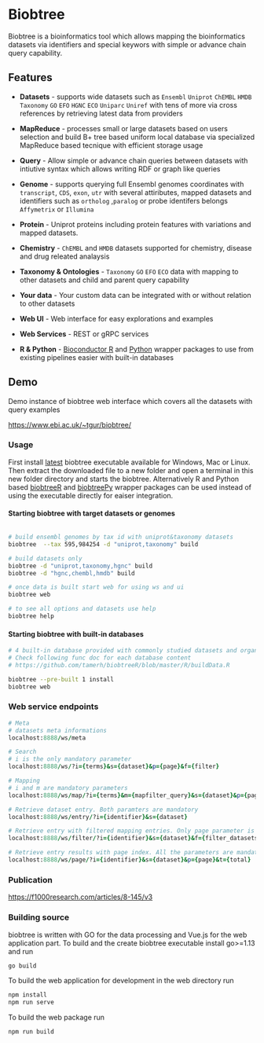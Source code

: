 # Biobtree

<!--[![Build Status](https://dev.azure.com/biobtree/biobtree/_apis/build/status/tamerh.biobtree?branchName=master)](https://dev.azure.com/biobtree/biobtree/_build/latest?definitionId=1&branchName=master) -->

Biobtree is a bioinformatics tool which allows mapping the bioinformatics datasets
via identifiers and special keywors with simple or advance chain query capability.

## Features

* **Datasets** - supports wide datasets such as `Ensembl` `Uniprot` `ChEMBL` `HMDB` `Taxonomy` `GO` `EFO` `HGNC` `ECO` `Uniparc` `Uniref`  with tens of more via cross references
by retrieving latest data from providers

* **MapReduce** - processes small or large datasets based on users selection and build B+ tree based uniform local database via specialized MapReduce based tecnique with efficient storage usage 

* **Query** - Allow simple or advance chain queries between datasets with intiutive syntax which allows writing RDF or graph like queries

* **Genome** - supports querying full Ensembl genomes coordinates with `transcript`, `CDS`, `exon`, `utr` with several attiributes, mapped datasets and identifiers such as `ortholog` ,`paralog` or probe identifers belongs `Affymetrix` or `Illumina`

* **Protein** - Uniprot proteins including protein features with variations and mapped datasets.

* **Chemistry** - `ChEMBL` and `HMDB` datasets supported for chemistry, disease and drug releated analaysis

* **Taxonomy & Ontologies** - `Taxonomy` `GO` `EFO` `ECO` data with mapping to other datasets and child and parent query capability

* **Your data** - Your custom data can be integrated with or without relation to other datasets

* **Web UI** - Web interface for easy explorations and examples

* **Web Services** - REST or gRPC services

* **R & Python** - [Bioconductor R](https://github.com/tamerh/biobtreeR) and [Python](https://github.com/tamerh/biobtreePy) wrapper packages to use from existing pipelines easier with built-in databases

## Demo

Demo instance of biobtree web interface which covers all the datasets with query examples

https://www.ebi.ac.uk/~tgur/biobtree/ 

### Usage

First install [latest](https://github.com/tamerh/biobtree/releases/latest) biobtree executable available for Windows, Mac or Linux. Then extract the downloaded file to a new folder and open a terminal in this new folder directory and starts the biobtree. Alternatively R and Python based [biobtreeR](https://github.com/tamerh/biobtreeR) and [biobtreePy](https://github.com/tamerh/biobtreePy) wrapper packages can be used instead of using the executable directly for eaiser integration.

#### Starting biobtree with target datasets or genomes
```sh

# build ensembl genomes by tax id with uniprot&taxonomy datasets
biobtree  --tax 595,984254 -d "uniprot,taxonomy" build 

# build datasets only 
biobtree -d "uniprot,taxonomy,hgnc" build 
biobtree -d "hgnc,chembl,hmdb" build

# once data is built start web for using ws and ui
biobtree web

# to see all options and datasets use help
biobtree help

```

#### Starting biobtree with built-in databases

```sh
# 4 built-in database provided with commonly studied datasets and organism genomes
# Check following func doc for each database content 
# https://github.com/tamerh/biobtreeR/blob/master/R/buildData.R

biobtree --pre-built 1 install
biobtree web
```

### Web service endpoints
```ruby
# Meta
# datasets meta informations 
localhost:8888/ws/meta

# Search 
# i is the only mandatory parameter
localhost:8888/ws/?i={terms}&s={dataset}&p={page}&f={filter}

# Mapping 
# i and m are mandatory parameters
localhost:8888/ws/map/?i={terms}&m={mapfilter_query}&s={dataset}&p={page}

# Retrieve dataset entry. Both paramters are mandatory
localhost:8888/ws/entry/?i={identifier}&s={dataset}

# Retrieve entry with filtered mapping entries. Only page parameter is optional
localhost:8888/ws/filter/?i={identifier}&s={dataset}&f={filter_datasets}&p={page}

# Retrieve entry results with page index. All the parameters are mandatory 
localhost:8888/ws/page/?i={identifier}&s={dataset}&p={page}&t={total}

```

<!-- ### Integrating your dataset

User data can be integrated to biobtree. Since biobtree has capability to process large datasets, this feature creates an alternative for  mapping related data to be indexed with biobtree. Data should be gzipped and in an xml format compliant with UniProt xml schema [definition](ftp://ftp.uniprot.org/pub/databases/uniprot/current_release/knowledgebase/complete/uniprot.xsd). Once data has been prepared, file location needs to be configured in biobtree configuration file which is located at `conf/source.dataset.json`. After these configuration dataset used similarly with other dataset like 

```sh
biobtree -d "+my_data" start
``` -->

### Publication
https://f1000research.com/articles/8-145/v3

### Building source 

biobtree is written with GO for the data processing and Vue.js for the web application part. To build and the create biobtree executable install go>=1.13 and run

```sh
go build
```

To build the web application for development in the web directory run

```sh
npm install
npm run serve
```

To build the web package run

```sh
npm run build
```
